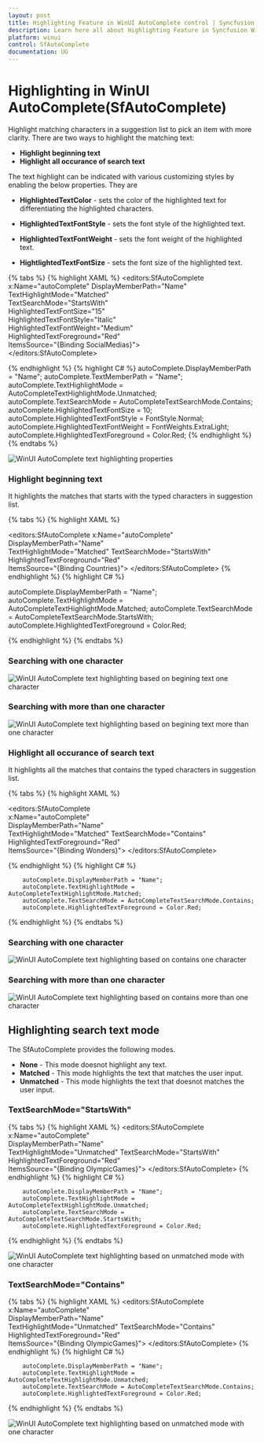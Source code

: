 ```yaml
---
layout: post
title: Highlighting Feature in WinUI AutoComplete control | Syncfusion
description: Learn here all about Highlighting Feature in Syncfusion WinUI AutoComplete control into WinUI application.
platform: winui
control: SfAutoComplete
documentation: UG
---
```


# Highlighting in WinUI AutoComplete(SfAutoComplete)

Highlight matching characters in a suggestion list to pick an item with more clarity. There are two ways to highlight the matching text:

* **Highlight beginning text**
* **Highlight all occurance of search text**


The text highlight can be indicated with various customizing styles by enabling the below properties. They are

* **HighlightedTextColor** - sets the color of the highlighted text for differentiating the highlighted characters.

* **HighlightedTextFontStyle** - sets the font style of the highlighted text.
        
* **HighlightedTextFontWeight** - sets the font weight of the highlighted text.

* **HightlightedTextFontSize** - sets the font size of the highlighted text.

{% tabs %}
{% highlight XAML %}
    <editors:SfAutoComplete x:Name="autoComplete"
                            DisplayMemberPath="Name"                       
                            TextHighlightMode="Matched"                                
                            TextSearchMode="StartsWith"                               
                            HighlightedTextFontSize="15"                               
                            HighlightedTextFontStyle="Italic"                               
                            HighlightedTextFontWeight="Medium"                                
                            HighlightedTextForeground="Red"                                
                            ItemsSource="{Binding SocialMedias}">       
    </editors:SfAutoComplete>

{% endhighlight %}
{% highlight C# %}
        autoComplete.DisplayMemberPath = "Name";
        autoComplete.TextMemberPath = "Name";
        autoComplete.TextHighlightMode = AutoCompleteTextHighlightMode.Unmatched;
        autoComplete.TextSearchMode = AutoCompleteTextSearchMode.Contains;
        autoComplete.HighlightedTextFontSize = 10;
        autoComplete.HighlightedTextFontStyle = FontStyle.Normal;
        autoComplete.HighlightedTextFontWeight = FontWeights.ExtraLight;
        autoComplete.HighlightedTextForeground = Color.Red;
{% endhighlight %}
{% endtabs %}

![WinUI AutoComplete text highlighting properties](Highlighting_images/winui-autocomplete-highlightingproperties.png)



### **Highlight beginning text**
It highlights the matches that starts with the typed characters in suggestion list.

{% tabs %}
{% highlight XAML %}

<editors:SfAutoComplete x:Name="autoComplete"                            
                        DisplayMemberPath="Name"                             
                        TextHighlightMode="Matched"
                        TextSearchMode="StartsWith"                           
                        HighlightedTextForeground="Red"                               
                        ItemsSource="{Binding Countries}">
</editors:SfAutoComplete>
{% endhighlight %}
{% highlight C# %}

autoComplete.DisplayMemberPath = "Name";
autoComplete.TextHighlightMode = AutoCompleteTextHighlightMode.Matched;
autoComplete.TextSearchMode = AutoCompleteTextSearchMode.StartsWith;
autoComplete.HighlightedTextForeground = Color.Red;


{% endhighlight %}
{% endtabs %}

### Searching with one character

![WinUI AutoComplete text highlighting based on begining text one character](Highlighting_images/winui-autocomplete-textsearchmode-startswith-onecharacter.png)

### Searching with more than one character

![WinUI AutoComplete text highlighting based on begining text more than one character](Highlighting_images/winui-autocomplete-textsearchmode-startswith-morethanonecharacter.png)




### **Highlight all occurance of search text**
It highlights all the matches that contains the typed characters in suggestion list. 



{% tabs %}
{% highlight XAML %}

<editors:SfAutoComplete     
                x:Name="autoComplete"                      
                DisplayMemberPath="Name”                              
                TextHighlightMode="Matched"
                TextSearchMode="Contains"                           
                HighlightedTextForeground="Red"                               
                ItemsSource="{Binding Wonders}">
</editors:SfAutoComplete>

{% endhighlight %}
{% highlight C# %}

        autoComplete.DisplayMemberPath = "Name";
        autoComplete.TextHighlightMode = AutoCompleteTextHighlightMode.Matched;
        autoComplete.TextSearchMode = AutoCompleteTextSearchMode.Contains;
        autoComplete.HighlightedTextForeground = Color.Red;

{% endhighlight %}
{% endtabs %}

### Searching with one character
![WinUI AutoComplete text highlighting based on contains one character](Highlighting_images/winui-autocomplete-textsearchmode-contains-one.png)

### Searching with more than one character

![WinUI AutoComplete text highlighting based on contains more than one character](Highlighting_images/winui-autocomplete-textsearchmode-contains-morethanone.png)


## **Highlighting search text mode** 
 The SfAutoComplete provides the following modes.
* **None** - This mode doesnot highlight any text.
* **Matched** - This mode highlights the text that matches the user input.
* **Unmatched** - This mode highlights the text that doesnot matches the user input.

###  TextSearchMode="StartsWith"          
{% tabs %}
{% highlight XAML %}
               <editors:SfAutoComplete         
                                x:Name="autoComplete"                   
                                DisplayMemberPath="Name"                               
                                TextHighlightMode="Unmatched"
                                TextSearchMode="StartsWith"                              
                                HighlightedTextForeground="Red"                                
                                ItemsSource="{Binding OlympicGames}">
              </editors:SfAutoComplete>
{% endhighlight %}
{% highlight C# %}

        autoComplete.DisplayMemberPath = "Name";
        autoComplete.TextHighlightMode = AutoCompleteTextHighlightMode.Unmatched;
        autoComplete.TextSearchMode = AutoCompleteTextSearchMode.StartsWith;
        autoComplete.HighlightedTextForeground = Color.Red;

{% endhighlight %}
{% endtabs %}

![WinUI AutoComplete text highlighting based on unmatched mode with one character](Highlighting_images/winui-autocomplete-texthighlightmode-unmatched-startswith.png)

###  TextSearchMode="Contains"           
{% tabs %}
{% highlight XAML %}
               <editors:SfAutoComplete        
                                x:Name="autoComplete"                    
                                DisplayMemberPath="Name"                               
                                TextHighlightMode="Unmatched"
                                TextSearchMode="Contains"                              
                                HighlightedTextForeground="Red"                                
                                ItemsSource="{Binding OlympicGames}">
              </editors:SfAutoComplete>
{% endhighlight %}
{% highlight C# %}

        autoComplete.DisplayMemberPath = "Name";
        autoComplete.TextHighlightMode = AutoCompleteTextHighlightMode.Unmatched;
        autoComplete.TextSearchMode = AutoCompleteTextSearchMode.Contains;
        autoComplete.HighlightedTextForeground = Color.Red;

{% endhighlight %}
{% endtabs %}

![WinUI AutoComplete text highlighting based on unmatched mode with one character](Highlighting_images/winui-autocomplete-texthighlightmode-unmatched-contains.png)





